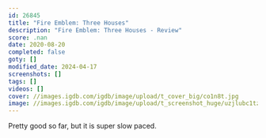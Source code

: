 ```yaml
---
id: 26845
title: "Fire Emblem: Three Houses"
description: "Fire Emblem: Three Houses - Review"
score: .nan
date: 2020-08-20
completed: false
goty: []
modified_date: 2024-04-17
screenshots: []
tags: []
videos: []
cover: //images.igdb.com/igdb/image/upload/t_cover_big/co1n8t.jpg
image: //images.igdb.com/igdb/image/upload/t_screenshot_huge/uzjlubc1tzcpvi1hx7ai.jpg
---
```

Pretty good so far, but it is super slow paced.
